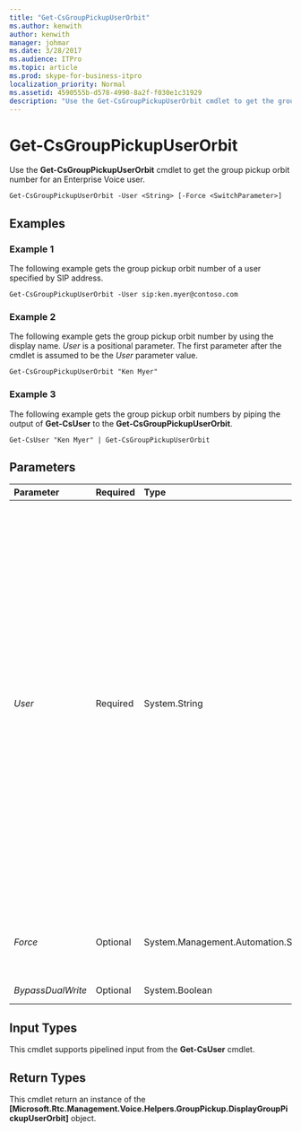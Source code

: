 ```yaml
---
title: "Get-CsGroupPickupUserOrbit"
ms.author: kenwith
author: kenwith
manager: johmar
ms.date: 3/28/2017
ms.audience: ITPro
ms.topic: article
ms.prod: skype-for-business-itpro
localization_priority: Normal
ms.assetid: 4590555b-d578-4990-8a2f-f030e1c31929
description: "Use the Get-CsGroupPickupUserOrbit cmdlet to get the group pickup orbit number for an Enterprise Voice user."
---
```


# Get-CsGroupPickupUserOrbit
 
Use the **Get-CsGroupPickupUserOrbit** cmdlet to get the group pickup orbit number for an Enterprise Voice user.
  
```
Get-CsGroupPickupUserOrbit -User <String> [-Force <SwitchParameter>]

```

## Examples
<a name="Examples"> </a>

### Example 1

The following example gets the group pickup orbit number of a user specified by SIP address.
  
```
Get-CsGroupPickupUserOrbit -User sip:ken.myer@contoso.com
```

### Example 2

The following example gets the group pickup orbit number by using the display name.  _User_ is a positional parameter. The first parameter after the cmdlet is assumed to be the _User_ parameter value.
  
```
Get-CsGroupPickupUserOrbit "Ken Myer"
```

### Example 3

The following example gets the group pickup orbit numbers by piping the output of **Get-CsUser** to the **Get-CsGroupPickupUserOrbit**.
  
```
Get-CsUser "Ken Myer" | Get-CsGroupPickupUserOrbit
```

## Parameters
<a name="Examples"> </a>

|**Parameter**|**Required**|**Type**|**Description**|
|:-----|:-----|:-----|:-----|
| _User_ <br/> |Required  <br/> |System.String  <br/> |Specifies the user whose group pickup orbit number will be retrieved. Because  _User_ is a positional parameter, the `-User` syntax is not required. The first parameter after the cmdlet is assumed to be the _User_ parameter value. <br/> User identities can be specified using one of four formats: 1) the user's SIP address; 2) the user's user principal name (UPN); 3) the user's domain name and logon name, in the form domain\logon (for example, litwareinc\kenmyer); and, 4) the user's Active Directory display name (for example, Ken Myer). You can also reference a user account by using the user's Active Directory distinguished name.  <br/> |
| _Force_ <br/> |Optional  <br/> |System.Management.Automation.SwitchParameter  <br/> |Suppresses the display of any non-fatal error messages and completes the cmdlet operation.  <br/> |
| _BypassDualWrite_ <br/> |Optional  <br/> |System.Boolean  <br/> |PARAMVALUE: $true | $false  <br/> |
   
## Input Types
<a name="InputTypes"> </a>

This cmdlet supports pipelined input from the **Get-CsUser** cmdlet.
  
## Return Types
<a name="ReturnTypes"> </a>

This cmdlet return an instance of the **[Microsoft.Rtc.Management.Voice.Helpers.GroupPickup.DisplayGroupPickupUserOrbit]** object.
  

